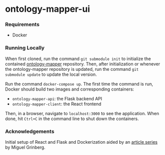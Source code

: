 # ontology-mapper-ui

### Requirements

-   Docker

### Running Locally

When first cloned, run the command `git submodule init` to initialize the contained [ontology-mapper](https://github.com/ccb-hms/ontology-mapper) repository. Then, after initialization or whenever the ontology-mapper repository is updated, run the command `git submodule update` to update the local version.

Run the command `docker-compose up`. The first time the command is run, Docker should build two images and corresponding containers:

-   `ontology-mapper-api`: the Flask backend API
-   `ontology-mapper-client`: the React frontend

Then, in a browser, navigate to `localhost:3000` to see the application. When done, hit `Ctrl+C` in the command line to shut down the containers.

### Acknowledgements

Initial setup of React and Flask and Dockerization aided by an [article series](https://blog.miguelgrinberg.com/post/how-to-dockerize-a-react-flask-project) by Miguel Grinberg.

```

```
